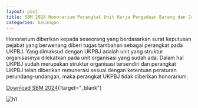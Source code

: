 ```yaml
---
layout: post
title: SBM 2024 Honorarium Perangkat Unit Kerja Pengadaan Barang dan Jasa (UKPBJ)
categories: keuangan
---
```


Honorarium diberikan kepada seseorang yang berdasarkan surat keputusan pejabat yang berwenang diberi tugas tambahan sebagai perangkat pada UKPBJ. Yang dimaksud dengan UKPBJ adalah unit yang struktur organisasinya dilekatkan pada unit organisasi yang sudah ada. Dalam hal UKPBJ sudah merupakan struktur organisasi tersendiri dan perangkat UKPBJ telah diberikan remunerasi sesuai dengan ketentuan peraturan perundang-undangan, maka perangkat UKPBJ tidak diberikan honorarium.

[Download SBM 2024](https://jdih.kemenkeu.go.id/download/8be2507a-7c39-480f-b271-88e74e59e272/2023pmkeuangan049.pdf){:target="_blank"}

![h1](https://blogger.googleusercontent.com/img/b/R29vZ2xl/AVvXsEjSFG_ToZZx3HomajnDbi2HiOOwJYu9iLizuP7e5XzC8nLKvBaQ0m8PUFxEEMs5uRZa5YgeTaYy4vNl7YP9toYWal9OFgixgZS_vCXXEEon1yE4qWtImM_BSjwfrsYtmyd5HRsF7MfSIRj7AapFT1DPEgeCnO8Ow1Y1bFUJKb8qkUkcOw/s1600/sbm_2024_1_Page_04.jpg)

